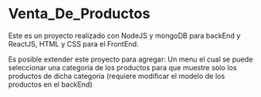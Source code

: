 # Venta_De_Productos
Este es un proyecto realizado con NodeJS y mongoDB para backEnd y ReactJS, HTML y CSS para el FrontEnd.  

Es posible extender este proyecto para agregar:
  Un menu el cual se puede seleccionar una categoria de los productos para que muestre solo los productos de dicha categoria (requiere 	modificar el modelo de los productos en el backEnd)    
